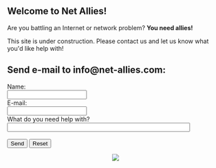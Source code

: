 ## Welcome to Net Allies! 

Are you battling an Internet or network problem?  **You need allies!**

This site is under construction. Please contact us and let us know what you'd like help with!

<html>
<body>

<h2>Send e-mail to info@net-allies.com:</h2>

<form action="mailto:info@net-allies.com" method="post" enctype="text/plain">
Name:<br>
<input type="text" name="name"><br>
E-mail:<br>
<input type="text" name="mail"><br>
What do you need help with?<br>
<input type="text" name="comment" size="50"><br><br>
<input type="submit" value="Send">
<input type="reset" value="Reset">
</form>

</body>
</html>

<div style="text-align:center"><img src="https://encrypted-tbn0.gstatic.com/images?q=tbn:ANd9GcRScshLC3s4MFo9BxKKGybtW_clpzf1oBLq08QWrfLAIuQSPXj2fg" /></div>
